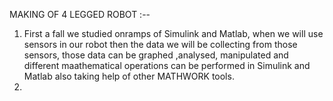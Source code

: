 MAKING OF 4 LEGGED ROBOT :--

1. First a fall we studied onramps of Simulink and Matlab, when we will use sensors in our robot then the data we will be collecting from those sensors, those data can be graphed ,analysed, manipulated and different maathematical operations can be performed in Simulink and Matlab also taking help of other MATHWORK tools.
2. 
